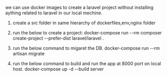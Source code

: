 we can use docker images to create a laravel project without installing aything related to laravel in our local mechine.

1. create a src folder in same hierarchy of dockerfiles,env,nginx folder

2. run the below to create a project:
    docker-compose run --rm composer create-project --prefer-dist laravel/laravel .
3. run the below command to migaret the DB.
    docker-compose run --rm artisan migrate
4. run the below command to build and run the app at 8000 port on local host.
    docker-compose up -d --build server